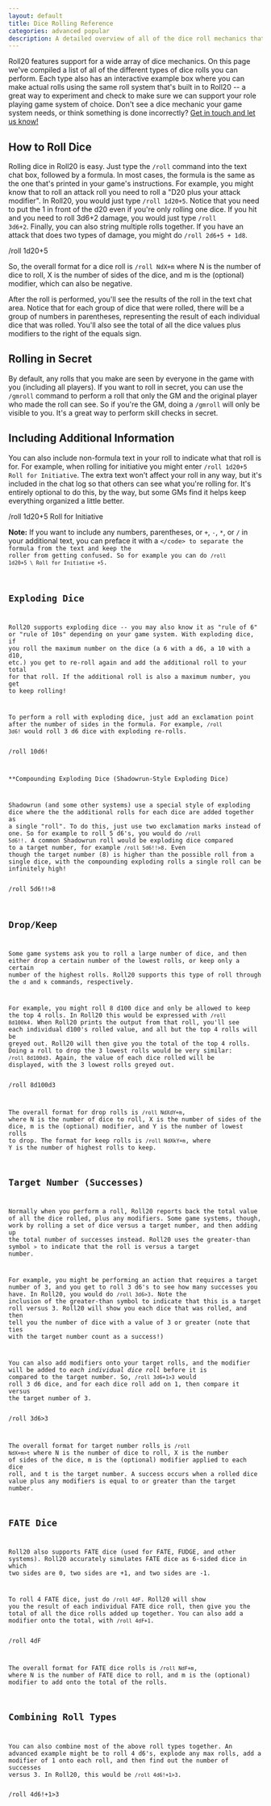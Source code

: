 ```yaml
---
layout: default
title: Dice Rolling Reference
categories: advanced popular
description: A detailed overview of all of the dice roll mechanics that Roll20 supports, including an interactive way to test them out right on the page.
---
```


Roll20 features support for a wide array of dice mechanics. On this page we've compiled a list of all of the different types of dice rolls you can perform. Each type also has an interactive example box where you can make actual rolls using the same roll system that's built in to Roll20 -- a great way to experiment and check to make sure we can support your role playing game system of choice. Don't see a dice mechanic your game system needs, or think something is done incorrectly? [Get in touch and let us know!](mailto:team@roll20.net)

How to Roll Dice
----------------

Rolling dice in Roll20 is easy. Just type the <code>/roll</code> command into the text chat box, followed by a formula. In most cases, the formula is the same as the one that's printed in your game's instructions. For example, you might know that to roll an attack roll you need to roll a "D20 plus your attack modifier". In Roll20, you would just type <code>/roll 1d20+5</code>. Notice that you need to put the 1 in front of the d20 even if you're only rolling one dice. If you hit and you need to roll 3d6+2 damage, you would just type <code>/roll 3d6+2</code>. Finally, you can also string multiple rolls together. If you have an attack that does two types of damage, you might do <code>/roll 2d6+5 + 1d8</code>.

<div class='diceroller'>/roll 1d20+5</div>

So, the overall format for a dice roll is <code>/roll NdX+m</code> where N is the number of dice to roll, X is the number of sides of the dice, and m is the (optional) modifier, which can also be negative.

After the roll is performed, you'll see the results of the roll in the text chat area. Notice that for each group of dice that were rolled, there will be a group of numbers in parentheses, representing the result of each individual dice that was rolled. You'll also see the total of all the dice values plus modifiers to the right of the equals sign.

Rolling in Secret
-----------------

By default, any rolls that you make are seen by everyone in the game with you (including all players). If you want to roll in secret, you can use the <code>/gmroll</code> command to perform a roll that only the GM and the original player who made the roll can see. So if you're the GM, doing a <code>/gmroll</code> will only be visible to you. It's a great way to perform skill checks in secret.

Including Additional Information
--------------------------------

You can also include non-formula text in your roll to indicate what that roll is for. For example, when rolling for initiative you might enter <code>/roll 1d20+5 Roll for Initiative</code>. The extra text won't affect your roll in any way, but it's included in the chat log so that others can see what you're rolling for. It's entirely optional to do this, by the way, but some GMs find it helps keep everything organized a little better.

<div class="diceroller">/roll 1d20+5 Roll for Initiative</div>

**Note:** If you want to include any numbers, parentheses, or <code>+</code>, <code>-</code>, <code>*</code>, or <code>/</code> in your additional text, you can preface it with a <code>\</code> to separate the formula from the text and keep the roller from getting confused. So for example you can do <code>/roll 1d20+5 \ Roll for Initiative +5</code>.

Exploding Dice
--------------

Roll20 supports exploding dice -- you may also know it as "rule of 6" or "rule of 10s" depending on your game system. With exploding dice, if you roll the maximum number on the dice (a 6 with a d6, a 10 with a d10, etc.) you get to re-roll again and add the additional roll to your total for that roll. If the additional roll is also a maximum number, you get to keep rolling! 

To perform a roll with exploding dice, just add an exclamation point after the number of sides in the formula. For example, <code>/roll 3d6!</code> would roll 3 d6 dice with exploding re-rolls. 

<div class='diceroller'>/roll 10d6!</div>

**Compounding Exploding Dice (Shadowrun-Style Exploding Dice)

Shadowrun (and some other systems) use a special style of exploding dice where the the additional rolls for each dice are added together as a single "roll". To do this, just use two exclamation marks instead of one. So for example to roll 5 d6's, you would do <code>/roll 5d6!!</code>. A common Shadowrun roll would be exploding dice compared to a target number, for example <code>/roll 5d6!!>8</code>. Even though the target number (8) is higher than the possible roll from a single dice, with the compounding exploding rolls a single roll can be infinitely high!

<div class='diceroller'>/roll 5d6!!>8</div>

Drop/Keep
---------

Some game systems ask you to roll a large number of dice, and then either drop a certain number of the lowest rolls, or keep only a certain number of the highest rolls. Roll20 supports this type of roll through the <code>d</code> and <code>k</code> commands, respectively.

For example, you might roll 8 d100 dice and only be allowed to keep the top 4 rolls. In Roll20 this would be expressed with <code>/roll 8d100k4</code>. When Roll20 prints the output from that roll, you'll see each individual d100's rolled value, and all but the top 4 rolls will be greyed out. Roll20 will then give you the total of the top 4 rolls. Doing a roll to drop the 3 lowest rolls would be very similar: <code>/roll 8d100d3</code>. Again, the value of each dice rolled will be displayed, with the 3 lowest rolls greyed out.

<div class='diceroller'>/roll 8d100d3</div>

The overall format for drop rolls is <code>/roll NdXdY+m</code>, where N is the number of dice to roll, X is the number of sides of the dice, m is the (optional) modifier, and Y is the number of lowest rolls to drop. The format for keep rolls is <code>/roll NdXkY+m</code>, where Y is the number of highest rolls to keep.

Target Number (Successes)
-------------------------

Normally when you perform a roll, Roll20 reports back the total value of all the dice rolled, plus any modifiers. Some game systems, though, work by rolling a set of dice versus a target number, and then adding up the total number of successes instead. Roll20 uses the greater-than symbol <code>&gt;</code> to indicate that the roll is versus a target number.

For example, you might be performing an action that requires a target number of 3, and you get to roll 3 d6's to see how many successes you have. In Roll20, you would do <code>/roll 3d6>3</code>. Note the inclusion of the greater-than symbol to indicate that this is a target roll versus 3. Roll20 will show you each dice that was rolled, and then tell you the number of dice with a value of 3 or greater (note that ties with the target number count as a success!) 

You can also add modifiers onto your target rolls, and the modifier will be added to <em>each individual dice roll</em> before it is compared to the target number. So, <code>/roll 3d6+1>3</code> would roll 3 d6 dice, and for each dice roll add on 1, then compare it versus the target number of 3.

<div class='diceroller'>/roll 3d6>3</div>

The overall format for target number rolls is <code>/roll NdX+m>t</code> where N is the number of dice to roll, X is the number of sides of the dice, m is the (optional) modifier applied to each dice roll, and t is the target number. A success occurs when a rolled dice value plus any modifiers is equal to or greater than the target number.

FATE Dice
---------

Roll20 also supports FATE dice (used for FATE, FUDGE, and other systems). Roll20 accurately simulates FATE dice as 6-sided dice in which two sides are 0, two sides are +1, and two sides are -1. 

To roll 4 FATE dice, just do <code>/roll 4dF</code>. Roll20 will show you the result of each individual FATE dice roll, then give you the total of all the dice rolls added up together. You can also add a modifier onto the total, with <code>/roll 4dF+1</code>.

<div class='diceroller'>/roll 4dF</div>

The overall format for FATE dice rolls is <code>/roll NdF+m</code>, where N is the number of FATE dice to roll, and m is the (optional) modifier to add onto the total of the rolls.

Combining Roll Types
--------------------

You can also combine most of the above roll types together. An advanced example might be to roll 4 d6's, explode any max rolls, add a modifier of 1 onto each roll, and then find out the number of successes versus 3. In Roll20, this would be <code>/roll 4d6!+1>3</code>.

<div class='diceroller'>/roll 4d6!+1>3</div>
